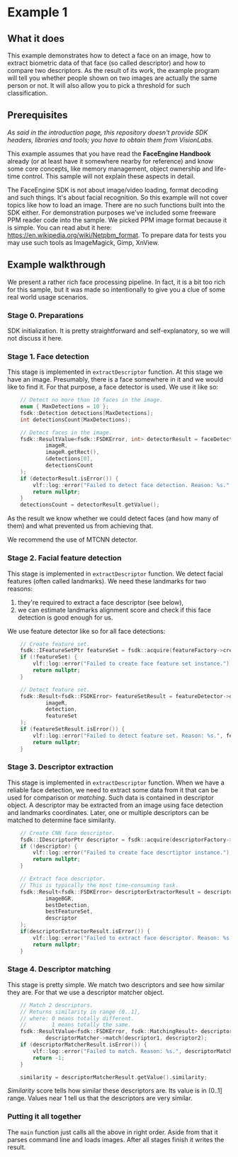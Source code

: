 # Example 1
## What it does
This example demonstrates how to detect a face on an image, how to extract biometric data
of that face (so called descriptor) and how to compare two descriptors. As the result of its work,
the example program will tell you whether people shown on two images are actually the same person or not.
It will also allow you to pick a threshold for such classification.

## Prerequisites
*As said in the introduction page, this repository doesn't provide SDK headers, libraries
and tools; you have to obtain them from VisionLabs.*

This example assumes that you have read the **FaceEngine Handbook** already
(or at least have it somewhere nearby for reference) and know some core concepts,
like memory management, object ownership and life-time control. This sample will not explain
these aspects in detail.

The FaceEngine SDK is not about image/video loading, format decoding and such things.
It's about facial recognition. So this example will not cover topics like how to load an image.
There are no such functions built into the SDK either. For demonstration purposes we've
included some freeware PPM reader code into the sample. We picked PPM image format because
it is simple. You can read abut it here: https://en.wikipedia.org/wiki/Netpbm_format.
To prepare data for tests you may use such tools as ImageMagick, Gimp, XnView.

## Example walkthrough
We present a rather rich face processing pipeline. In fact, it is a bit too rich for this
sample, but it was made so intentionally to give you a clue of some real world usage scenarios.

### Stage 0. Preparations
SDK initialization. It is pretty straightforward
and self-explanatory, so we will not discuss it here.

### Stage 1. Face detection
This stage is implemented in ```extractDescriptor``` function.
At this stage we have an image. Presumably, there is a face somewhere in it and we would
like to find it. For that purpose, a face detector is used. We use it like so:
```C++
    // Detect no more than 10 faces in the image.
    enum { MaxDetections = 10 };
    fsdk::Detection detections[MaxDetections];
    int detectionsCount(MaxDetections);

    // Detect faces in the image.
    fsdk::ResultValue<fsdk::FSDKError, int> detectorResult = faceDetector->detect(
            imageR,
            imageR.getRect(),
            &detections[0],
            detectionsCount
    );
    if (detectorResult.isError()) {
        vlf::log::error("Failed to detect face detection. Reason: %s.", detectorResult.what());
        return nullptr;
    }
    detectionsCount = detectorResult.getValue();
```
As the result we know whether we could detect faces (and how many of them) and what prevented us
from achieving that.

We recommend the use of MTCNN detector.

### Stage 2. Facial feature detection
This stage is implemented in ```extractDescriptor``` function.
We detect facial features (often called landmarks). We need these landmarks for two reasons:
1. they're required to extract a face descriptor (see below),
2. we can estimate landmarks alignment score and check if this face detection is good enough for us.

We use feature detector like so for all face detections:
```C++
    // Create feature set.
    fsdk::IFeatureSetPtr featureSet = fsdk::acquire(featureFactory->createFeatureSet());
    if (!featureSet) {
        vlf::log::error("Failed to create face feature set instance.");
        return nullptr;
    }

    // Detect feature set.
    fsdk::Result<fsdk::FSDKError> featureSetResult = featureDetector->detect(
            imageR,
            detection,
            featureSet
    );
    if (featureSetResult.isError()) {
        vlf::log::error("Failed to detect feature set. Reason: %s.", featureSetResult.what());
        return nullptr;
    }
```

### Stage 3. Descriptor extraction
This stage is implemented in ```extractDescriptor``` function.
When we have a reliable face detection, we need to extract some data from it that can be used
for comparison or *matching*. Such data is contained in descriptor object. A descriptor may be
extracted from an image using face detection and landmarks coordinates. Later, one or multiple
descriptors can be matched to determine face similarity.
```C++
    // Create CNN face descriptor.
    fsdk::IDescriptorPtr descriptor = fsdk::acquire(descriptorFactory->createDescriptor(fsdk::DT_CNN));
    if (!descriptor) {
        vlf::log::error("Failed to create face descrtiptor instance.");
        return nullptr;
    }

    // Extract face descriptor.
    // This is typically the most time-consuming task.
    fsdk::Result<fsdk::FSDKError> descriptorExtractorResult = descriptorExtractor->extract(
            imageBGR,
            bestDetection,
            bestFeatureSet,
            descriptor
    );
    if(descriptorExtractorResult.isError()) {
        vlf::log::error("Failed to extract face descriptor. Reason: %s.", descriptorExtractorResult.what());
        return nullptr;
    }
```

### Stage 4. Descriptor matching
This stage is pretty simple. We match two descriptors and see how similar they are.
For that we use a descriptor matcher object.
```C++
    // Match 2 descriptors.
    // Returns similarity in range (0..1],
    // where: 0 means totally different.
    //        1 means totally the same.
    fsdk::ResultValue<fsdk::FSDKError, fsdk::MatchingResult> descriptorMatcherResult =
            descriptorMatcher->match(descriptor1, descriptor2);
    if (descriptorMatcherResult.isError()) {
        vlf::log::error("Failed to match. Reason: %s.", descriptorMatcherResult.what());
        return -1;
    }

    similarity = descriptorMatcherResult.getValue().similarity;
```
*Similarity* score tells how similar these descriptors are. Its value is in (0..1] range.
Values near 1 tell us that the descriptors are very similar.

### Putting it all together
The ```main``` function just calls all the above in right order. Aside from that it parses
command line and loads images. After all stages finish it writes the result.
